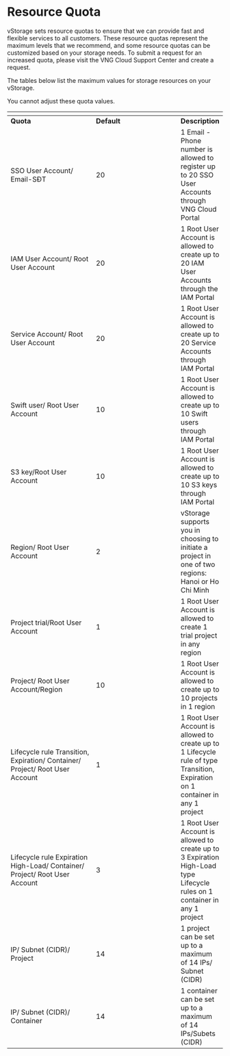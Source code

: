 # Resource Quota

vStorage sets resource quotas to ensure that we can provide fast and flexible services to all customers. These resource quotas represent the maximum levels that we recommend, and some resource quotas can be customized based on your storage needs. To submit a request for an increased quota, please visit the VNG Cloud Support Center and create a request.

The tables below list the maximum values for storage resources on your vStorage.

You cannot adjust these quota values.

<table data-header-hidden><thead><tr><th width="192"></th><th width="199"></th><th></th></tr></thead><tbody><tr><td><strong>Quota</strong></td><td><strong>Default</strong></td><td><strong>Description</strong></td></tr><tr><td>SSO User Account/ Email-SĐT</td><td>20</td><td>1 Email - Phone number is allowed to register up to 20 SSO User Accounts through VNG Cloud Portal</td></tr><tr><td>IAM User Account/ Root User Account</td><td>20</td><td>1 Root User Account is allowed to create up to 20 IAM User Accounts through the IAM Portal</td></tr><tr><td>Service Account/ Root User Account</td><td>20</td><td>1 Root User Account is allowed to create up to 20 Service Accounts through IAM Portal</td></tr><tr><td>Swift user/ Root User Account</td><td>10</td><td>1 Root User Account is allowed to create up to 10 Swift users through IAM Portal</td></tr><tr><td>S3 key/Root User Account</td><td>10</td><td>1 Root User Account is allowed to create up to 10 S3 keys through IAM Portal</td></tr><tr><td>Region/ Root User Account</td><td>2</td><td>vStorage supports you in choosing to initiate a project in one of two regions: Hanoi or Ho Chi Minh</td></tr><tr><td>Project trial/Root User Account</td><td>1</td><td>1 Root User Account is allowed to create 1 trial project in any region</td></tr><tr><td>Project/ Root User Account/Region</td><td>10</td><td>1 Root User Account is allowed to create up to 10 projects in 1 region</td></tr><tr><td>Lifecycle rule Transition, Expiration/ Container/ Project/ Root User Account</td><td>1</td><td>1 Root User Account is allowed to create up to 1 Lifecycle rule of type Transition, Expiration on 1 container in any 1 project</td></tr><tr><td>Lifecycle rule Expiration High-Load/ Container/ Project/ Root User Account</td><td>3</td><td>1 Root User Account is allowed to create up to 3 Expiration High-Load type Lifecycle rules on 1 container in any 1 project</td></tr><tr><td>IP/ Subnet (CIDR)/ Project</td><td>14</td><td>1 project can be set up to a maximum of 14 IPs/ Subnet (CIDR)</td></tr><tr><td>IP/ Subnet (CIDR)/ Container</td><td>14</td><td>1 container can be set up to a maximum of 14 IPs/Subets (CIDR)</td></tr></tbody></table>
